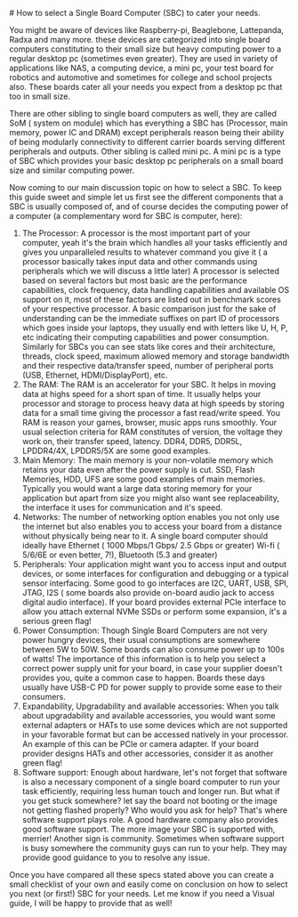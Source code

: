 \# How to select a Single Board Computer (SBC) to cater your needs.



You might be aware of devices like Raspberry-pi, Beaglebone, Lattepanda, Radxa and many more. these devices are categorized into single board computers constituting to their small size but heavy computing power to a regular desktop pc (sometimes even greater). They are used in variety of applications like NAS, a computing device, a mini pc, your test board for robotics and automotive and sometimes for college and school projects also. These boards cater all your needs you expect from a desktop pc that too in small size.

There are other sibling to single board computers as well, they are called SoM ( system on module) which has everything a SBC has (Processor, main memory, power IC and DRAM) except peripherals reason being their ability of being modularly connectivity to different carrier boards serving different peripherals and outputs. Other sibling is called mini pc. A mini pc is a type of SBC which provides your basic desktop pc peripherals on a small board size and similar computing power.

Now coming to our main discussion topic on how to select a SBC. To keep this guide sweet and simple let us first see the different components that a SBC is usually composed of, and of course decides the computing power of a computer (a complementary word for SBC is computer, here):



1. The Processor: A processor is the most important part of your computer, yeah it's the brain which handles all your tasks efficiently and gives you unparalleled results to whatever command you give it ( a processor basically takes input data and other commands using peripherals which we will discuss a little later) A processor is selected based on several factors but most basic are the performance capabilities, clock frequency, data handling capabilities and available OS support on it, most of these factors are listed out in benchmark scores of your respective processor. A basic comparison just for the sake of understanding can be the immediate suffixes on part ID of processors which goes inside your laptops, they usually end with letters like U, H, P, etc indicating their computing capabilities and power consumption. Similarly for SBCs you can see stats like cores and their architecture, threads, clock speed, maximum allowed memory and storage bandwidth and their respective data/transfer speed, number of peripheral ports (USB, Ethernet, HDMI/DisplayPort), etc.
2. The RAM: The RAM is an accelerator for your SBC. It helps in moving data at highs speed for a short span of time. It usually helps your processor and storage to process heavy data at high speeds by storing data for a small time giving the processor a fast read/write speed. You RAM is reason your games, browser, music apps runs smoothly. Your usual selection criteria for RAM constitutes of version, the voltage they work on, their transfer speed, latency. DDR4, DDR5, DDR5L, LPDDR4/4X, LPDDR5/5X are some good examples.
3. Main Memory: The main memory is your non-volatile memory which retains your data even after the power supply is cut. SSD, Flash Memories, HDD, UFS are some good examples of main memories. Typically you would want a large data storing memory for your application but apart from size you might also want see replaceability, the interface it uses for communication and it's speed.
4. Networks: The number of networking option enables you not only use the internet but also enables you to access your board from a distance without physically being near to it. A single board computer should ideally have Ethernet ( 1000 Mbps/1 Gbps/ 2.5 Gbps or greater) Wi-fi ( 5/6/6E or even better, 7!), Bluetooth (5.3 and greater)
5. Peripherals: Your application might want you to access input and output devices, or some interfaces for configuration and debugging or a typical sensor interfacing. Some good to go interfaces are I2C, UART, USB, SPI, JTAG, I2S ( some boards also provide on-board audio jack to access digital audio interface). If your board provides external PCIe interface to allow you attach external NVMe SSDs or perform some expansion, it's a serious green flag!
6. Power Consumption: Though Single Board Computers are not very power hungry devices, their usual consumptions are somewhere between 5W to 50W. Some boards can also consume power up to 100s of watts! The importance of this information is to help you select a correct power supply unit for your board, in case your supplier doesn't provides you, quite a common case to happen. Boards these days usually have USB-C PD for power supply to provide some ease to their consumers.
7. Expandability, Upgradability and available accessories: When you talk about upgradability and available accessories, you would want some external adapters or HATs to use some devices which are not supported in your favorable format but can be accessed natively in your processor. An example of this can be PCIe or camera adapter. If your board provider designs HATs and other accessories, consider it as another green flag!  
8. Software support: Enough about hardware, let's not forget that software is also a necessary component of a single board computer to run your task efficiently, requiring less human touch and longer run. But what if you get stuck somewhere? let say the board not booting or the image not getting flashed properly? Who would you ask for help? That's where software support plays role. A good hardware company also provides good software support. The more image your SBC is supported with, merrier! Another sign is community. Sometimes when software support is busy somewhere the community guys can run to your help. They may provide good guidance to you to resolve any issue.  
   

Once you have compared all these specs stated above you can create a small checklist of your own and easily come on conclusion on how to select you next (or first!) SBC for your needs. Let me know if you need a Visual guide, I will be happy to provide that as well!

